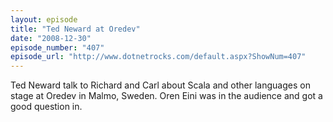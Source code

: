 ```yaml
---
layout: episode
title: "Ted Neward at Oredev"
date: "2008-12-30"
episode_number: "407"
episode_url: "http://www.dotnetrocks.com/default.aspx?ShowNum=407"
---
```


Ted Neward talk to Richard and Carl about Scala and other languages on stage at Oredev in Malmo, Sweden. Oren Eini was in the audience and got a good question in.
